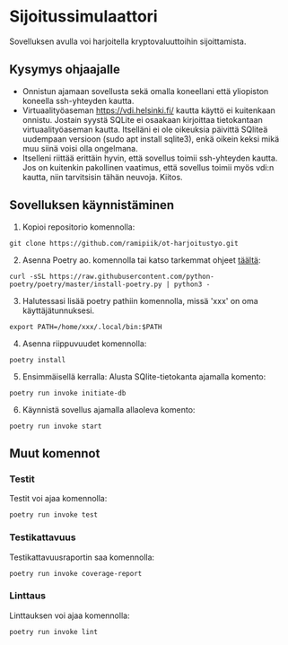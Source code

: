 # Sijoitussimulaattori
Sovelluksen avulla voi harjoitella kryptovaluuttoihin sijoittamista.

## Kysymys ohjaajalle
* Onnistun ajamaan sovellusta sekä omalla koneellani että yliopiston koneella ssh-yhteyden kautta.
* Virtuaalityöaseman https://vdi.helsinki.fi/ kautta käyttö ei kuitenkaan onnistu. Jostain syystä SQLite ei osaakaan kirjoittaa tietokantaan virtuaalityöaseman kautta. Itselläni ei ole oikeuksia päivittä SQliteä uudempaan versioon (sudo apt install sqlite3), enkä oikein keksi mikä muu siinä voisi olla ongelmana.
* Itselleni riittää erittäin hyvin, että sovellus toimii ssh-yhteyden kautta. Jos on kuitenkin pakollinen vaatimus, että sovellus toimii myös vdi:n kautta, niin tarvitsisin tähän neuvoja. Kiitos.

## Sovelluksen käynnistäminen
1. Kopioi repositorio komennolla:
```
git clone https://github.com/ramipiik/ot-harjoitustyo.git
```

2. Asenna Poetry ao. komennolla tai katso tarkemmat ohjeet [täältä](https://python-poetry.org/docs/#installation): 
```
curl -sSL https://raw.githubusercontent.com/python-poetry/poetry/master/install-poetry.py | python3 -
```

3. Halutessasi lisää poetry pathiin komennolla, missä 'xxx' on oma käyttäjätunnuksesi.
```
export PATH=/home/xxx/.local/bin:$PATH
```

4. Asenna riippuvuudet komennolla:
```
poetry install
```

5. Ensimmäisellä kerralla: Alusta SQlite-tietokanta ajamalla komento:
```
poetry run invoke initiate-db
```

6. Käynnistä sovellus ajamalla allaoleva komento:
```
poetry run invoke start
```
## Muut komennot

### Testit
Testit voi ajaa komennolla:
```
poetry run invoke test
```
### Testikattavuus
Testikattavuusraportin saa komennolla:
```
poetry run invoke coverage-report
```
### Linttaus
Linttauksen voi ajaa komennolla:
```
poetry run invoke lint
```

